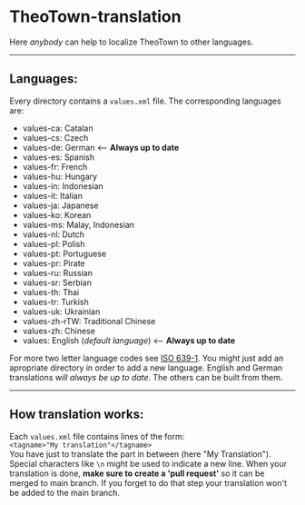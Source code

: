 # TheoTown-translation 
Here *anybody* can help to localize TheoTown to other languages.

---

## Languages:
Every directory contains a `values.xml` file. The corresponding languages are:
- values-ca: Catalan
- values-cs: Czech
- values-de: German <-- **Always up to date**
- values-es: Spanish
- values-fr: French
- values-hu: Hungary
- values-in: Indonesian
- values-it: Italian
- values-ja: Japanese
- values-ko: Korean
- values-ms: Malay, Indonesian
- values-nl: Dutch
- values-pl: Polish
- values-pt: Portuguese
- values-pr: Pirate
- values-ru: Russian
- values-sr: Serbian
- values-th: Thai
- values-tr: Turkish
- values-uk: Ukrainian
- values-zh-rTW: Traditional Chinese
- values-zh: Chinese
- values: English (*default language*) <-- **Always up to date**<br/>

For more two letter language codes see [ISO 639-1](http://www.loc.gov/standards/iso639-2/php/code_list.php). You might just add an apropriate directory in order to add a new language. English and German translations *will always be up to date*. The others can be built from them.

---

## How translation works:
Each `values.xml` file contains lines of the form:<br/>
`<tagname>"My translation"</tagname>`<br/>
You have just to translate the part in between (here "My Translation"). Special characters like `\n` might be used to indicate a new line. When your translation is done, **make sure to create a 'pull request'** so it can be merged to main branch. If you forget to do that step your translation won't be added to the main branch.
